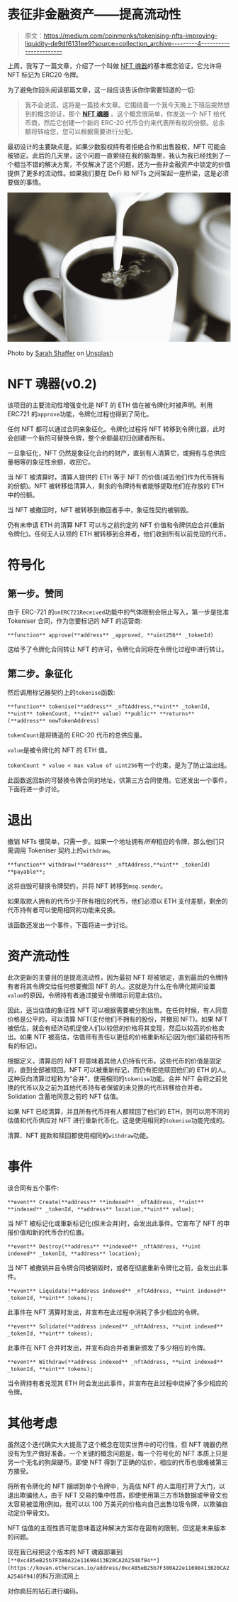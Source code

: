 # 表征非金融资产——提高流动性

> 原文：<https://medium.com/coinmonks/tokenising-nfts-improving-liquidity-de9df6131ee9?source=collection_archive---------4----------------------->

上周，我写了一篇文章，介绍了一个叫做 [NFT 魂器](https://github.com/pringao-chevere/NFT-Horcrux)的基本概念验证，它允许将 NFT 标记为 ERC20 令牌。

为了避免你回头阅读那篇文章，这一段应该告诉你你需要知道的一切:

> 我不会说谎，这将是一篇技术文章。它围绕着一个我今天晚上下班后突然想到的概念验证，那个 [**NFT 魂器**](https://github.com/pringao-chevere/NFT-Horcrux) 。这个概念很简单，你发送一个 NFT 给代币商，然后它创建一个新的 ERC-20 代币合约来代表所有权的份额。总余额将转给您，您可以根据需要进行分配。

最初设计的主要缺点是，如果少数股权持有者拒绝合作和出售股权，NFT 可能会被锁定。此后的几天里，这个问题一直萦绕在我的脑海里，我认为我已经找到了一个相当不错的解决方案，不仅解决了这个问题，还为一些非金融资产中锁定的价值提供了更多的流动性。如果我们要在 DeFi 和 NFTs 之间架起一座桥梁，这是必须要做的事情。

![](img/9f58f2a69b13aaab5e83da2e03ea6948.png)

Photo by [Sarah Shaffer](https://unsplash.com/@sarah_elizabeth?utm_source=medium&utm_medium=referral) on [Unsplash](https://unsplash.com?utm_source=medium&utm_medium=referral)

# NFT 魂器(v0.2)

该项目的主要流动性增强变化是 NFT 的 ETH 值在被令牌化时被声明。利用 ERC721 的`approve`功能，令牌化过程也得到了简化。

任何 NFT 都可以通过合同来象征化。令牌化过程将 NFT 转移到令牌化器，此时会创建一个新的可替换令牌，整个余额最初归创建者所有。

一旦象征化，NFT 仍然是象征化合约的财产，直到有人清算它，或拥有与总供应量相等的象征性余额，收回它。

当 NFT 被清算时，清算人提供的 ETH 等于 NFT 的价值(减去他们作为代币拥有的份额)。NFT 被转移给清算人，剩余的令牌持有者能够提取他们在存放的 ETH 中的份额。

当 NFT 被撤回时，NFT 被转移到撤回者手中，象征性契约被销毁。

仍有未申请 ETH 的清算 NFT 可以与之前约定的 NFT 价值和令牌供应合并(重新令牌化)。任何无人认领的 ETH 被转移到合并者，他们收到所有以前兑现的代币。

# 符号化

## 第一步。赞同

由于 ERC-721 的`onERC721Received`功能中的气体限制会阻止写入，第一步是批准 Tokeniser 合同，作为您要标记的 NFT 的运营商:

```
**function** approve(**address** _approved, **uint256** _tokenId)
```

这给予了令牌化合同转让 NFT 的许可，令牌化合同将在令牌化过程中进行转让。

## 第二步。象征化

然后调用标记器契约上的`tokenise`函数:

```
**function** tokenise(**address** _nftAddress,**uint** _tokenId, **uint** tokenCount, **uint** value) **public** **returns**(**address** newTokenAddress)
```

`tokenCount`是将铸造的 ERC-20 代币的总供应量。

`value`是被令牌化的 NFT 的 ETH 值。

`tokenCount * value < max value of uint256`有一个约束，是为了防止溢出线。

此函数返回新的可替换令牌合同的地址，供第三方合同使用。它还发出一个事件，下面将进一步讨论。

# 退出

撤销 NFTs 很简单，只需一步。如果一个地址拥有*所有*相应的令牌，那么他们只需调用 Tokeniser 契约上的`withdraw`。

```
**function** withdraw(**address** _nftAddress,**uint** _tokenId) **payable**;
```

这将自毁可替换令牌契约，并将 NFT 转移到`msg.sender`。

如果取款人拥有的代币少于所有相应的代币，他们必须以 ETH 支付差额，剩余的代币持有者可以使用相同的功能来兑换。

该函数还发出一个事件，下面将进一步讨论。

# 资产流动性

此次更新的主要目的是提高流动性，因为最初 NFT 将被锁定，直到最后的令牌持有者将其令牌交给任何想要撤回 NFT 的人。这就是为什么在令牌化期间设置`value`的原因，令牌持有者通过接受令牌暗示同意此估价。

因此，适当估值的象征性 NFT 可以根据需要被分割出售。在任何时候，有人同意价格是公平的，可以清算 NFT(支付他们不拥有的股份，并撤回 NFT)。如果 NFT 被低估，就会有经济动机促使人们以较低的价格将其变现，然后以较高的价格卖出。如果 NTF 被高估，估值师有责任以更低的价格重新标记(因为他们最初持有所有的标记)。

根据定义，清算后的 NFT 将意味着其他人仍持有代币。这些代币的价值是固定的，直到全部被赎回。NFT 可以被重新标记，而仍有拒绝赎回他们的 ETH 的人。这种反向清算过程称为“合并”，使用相同的`tokenise`功能。合并 NFT 会将之前兑换的代币以及之前为其他代币持有者保留的未兑换的代币转移给合并者。Solidation 含蓄地同意之前的 NFT 估值。

如果 NFT 已经清算，并且所有代币持有人都赎回了他们的 ETH，则可以用不同的估值和代币供应对 NFT 进行重新代币化。这是使用相同的`tokenise`功能完成的。

清算、NFT 提款和赎回都使用相同的`withdraw`功能。

# 事件

该合同有五个事件:

```
**event** Create(**address** **indexed** _nftAddress, **uint** **indexed** _tokenId, **address** location,**uint** value);
```

当 NFT 被标记化或重新标记化(但未合并)时，会发出此事件。它宣布了 NFT 的申报价值和新的代币合约位置。

```
**event** Destroy(**address** **indexed** _nftAddress, **uint indexed** _tokenId, **address** location);
```

当 NFT 被撤销并且令牌合同被销毁时，或者在彻底重新令牌化之前，会发出此事件。

```
**event** Liquidate(**address indexed** _nftAddress, **uint indexed** _tokenId, **uint** tokens);
```

此事件在 NFT 清算时发出，并宣布在此过程中消耗了多少相应的令牌。

```
**event** Solidate(**address indexed** _nftAddress, **uint indexed** _tokenId, **uint** tokens);
```

此事件在 NFT 合并时发出，并宣布向合并者重新颁发了多少相应的令牌。

```
**event** Withdraw(**address indexed** _nftAddress, **uint indexed** _tokenId, **uint** tokens);
```

当令牌持有者兑现其 ETH 时会发出此事件，并宣布在此过程中烧掉了多少相应的令牌。

# 其他考虑

虽然这个迭代确实大大提高了这个概念在现实世界中的可行性，但 NFT 魂器仍然没有为生产做好准备。一个关键的概念问题是，每一个符号化的 NFT 本质上只是另一个无名的狗屎硬币。即使 NFT 得到了正确的估价，相应的代币也很难被第三方接受。

将所有令牌化的 NFT 捆绑到单个令牌中，为高估 NFT 的人滥用打开了大门，以退出欺骗他人，由于 NFT 交易的集中性质，即使使用第三方市场数据或甲骨文也太容易被滥用(例如，我可以以 100 万美元的价格向自己出售垃圾令牌，以欺骗自动定价甲骨文)。

NFT 估值的主观性质可能意味着这种解决方案存在固有的限制，但这是未来版本的问题。

现在我已经把这个版本的 NFT 魂器部署到`[**0xc485eB25b7F380A22e11698413B20CA2A2546f94**](https://kovan.etherscan.io/address/0xc485eB25b7F380A22e11698413B20CA2A2546f94)`的科万测试网上

对你疯狂的钻石进行编码。